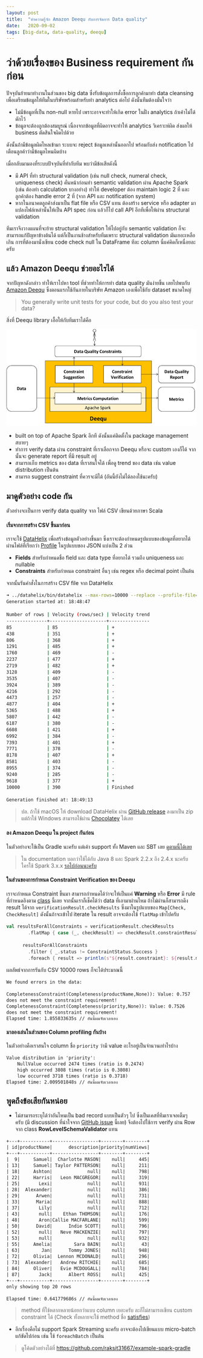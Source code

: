 ```yaml
---
layout: post
title:  "ทำความรู้จัก Amazon Deequ กับการจัดการ Data quality"
date:   2020-09-02
tags: [big-data, data-quality, deequ]
---
```


# ว่าด้วยเรื่องของ Business requirement กันก่อน
ปัจจุบันย้ายมาทำงานในส่วนของ big data ซึ่งรับข้อมูลการสั่งซื้อการลูกค้ามาทำ data cleansing เพื่อเตรียมข้อมูลให้ทีมในบริษัทพร้อมสำหรับทำ analytics ต่อไป ดังนั้นทีมต้องมั่นใจว่า

- ไม่มีข้อมูลที่เป็น non-null หายไป เพราะอาจจะทำให้เกิด error ในฝั่ง analytics ถ้าเค้าไม่ได้ดักไว้
- ข้อมูลจะต้องถูกต้องสมบูรณ์ เนื่องจากข้อมูลที่ผิดอาจจะทำให้ analytics วิเคราะห์ผิด ส่งผลให้ business ตัดสินใจผิดไปด้วย

ดังนั้นถ้ามีข้อมูลผิดไหลเข้ามา ระบบจะ reject ข้อมูลเหล่านั้นออกไป พร้อมกับส่ง notification ไปเตือนลูกค้าว่ามีข้อมูลไหนผิดบ้าง  

เมื่อกลับมามองที่ระบบปัจจุบันที่ทำกับทีม พบว่ามีข้อเสียดังนี้
- มี API ที่ทำ structural validation (เช่น null check, numeral check, uniqueness check) คั่นหน้าก่อนทำ semantic validation ผ่าน Apache Spark (เช่น ต้องทำ calculation บางอย่าง) ทำให้ developer ต้อง maintain logic 2 ที่ และลูกค้าต้อง handle error 2 ที่ (จาก API และ notification system)
- หากในอนาคตลูกค้าส่งมาเป็น flat file หรือ CSV แทน ต้องสร้าง service หรือ adapter มาแปลงไฟล์เหล่านั้นให้เป็น API spec ก่อน แล้วก็ไป call API อีกทีเพื่อให้ผ่าน structural validation

ทีมเราจึงวางแผนที่จะย้าย structural validation ให้ไปอยู่กับ semantic validation ก็จะสามารถแก้ปัญหาข้างต้นได้ แต่ก็เป็นงานช้างสำหรับทีมเพราะ structural validation มันเยอะเหลือเกิน การที่ต้องมานั่งเขียน code check null ใน DataFrame ทีละ column นี่แค่คิดก็เหนื่อยละครับ  

## แล้ว Amazon Deequ ช่วยอะไรได้
จากปัญหาดังกล่าว ทำให้เราไปหา tool ที่ช่วยทำให้การทำ data quality มันง่ายขึ้น เลยไปพบกับ [Amazon Deequ](https://aws.amazon.com/blogs/big-data/test-data-quality-at-scale-with-deequ/) 
ซึ่งตอนแรกใช้กันภายในบริษัท Amazon เองเพื่อใช้กับ dataset ขนาดใหญ่

> You generally write unit tests for your code, but do you also test your data?

สิ่งที่ Deequ library เอื้อให้กับทีมเราได้คือ

![Deequ overview components](/assets/2020-09-02-amazon-deequ-overview-components.png)

- built on top of Apache Spark อีกที ดังนั้นแค่ติดตั้งใน package management สบายๆ
- ทำการ verify data ผ่าน constraint ที่เราเลือกจาก Deequ หรือจะ custom เองก็ได้ จากนั้นจะ generate report ที่มี result อยู่
- สามารถเก็บ metrics ของ data ที่เราสนใจได้ เพื่อดู trend ของ data เช่น value distribution เป็นต้น
- สามารถ suggest constraint ที่ควรจะมีได้ (อันนี้ยังไม่ได้ลองใช้นะครับ)

## มาดูตัวอย่าง code กัน
ตัวอย่างจะเป็นการ verify data quality จาก ไฟล์ CSV เขียนด้วยภาษา Scala

#### เริ่มจากการสร้าง CSV ขึ้นมาก่อน
เราจะใช้ [DataHelix](https://github.com/finos/datahelix/blob/master/docs/GettingStarted.md) เพื่อสร้างข้อมูลตัวอย่างขึ้นมา ซึ่งเราจะต้องกำหนดรูปแบบของข้อมูลที่อยากได้ผ่านไฟล์ที่เรียกว่า [Profile](https://github.com/finos/datahelix/blob/master/docs/UserGuide.md#profiles) ในรูปแบบของ JSON แบ่งเป็น 2 ส่วน
- **Fields** สำหรับกำหนดชื่อ field และ data type ที่อยากได้ รวมถึง uniqueness และ nullable
- **Constraints** สำหรับกำหนด constraint อื่นๆ เช่น regex หรือ decimal point เป็นต้น

<script src="https://gist.github.com/raksit31667/adb9ebaf64659769858b2a245e97836c.js"></script>

จากนั้นรันคำสั่งในการสร้าง CSV file จาก DataHelix
```sh
➜ ../datahelix/bin/datahelix --max-rows=10000 --replace --profile-file=<path-to-your-profile.json> --output-path=<path-to-your-output-file.csv>
Generation started at: 18:48:47

Number of rows | Velocity (rows/sec) | Velocity trend
---------------+---------------------+---------------
85             | 85                  | +
438            | 351                 | +
806            | 368                 | +
1291           | 485                 | +
1760           | 469                 | -
2237           | 477                 | +
2719           | 482                 | +
3128           | 409                 | -
3535           | 407                 | -
3924           | 389                 | -
4216           | 292                 | -
4473           | 257                 | -
4877           | 404                 | +
5365           | 488                 | +
5807           | 442                 | -
6187           | 380                 | -
6608           | 421                 | +
6992           | 384                 | -
7393           | 401                 | +
7771           | 378                 | -
8178           | 407                 | +
8581           | 403                 | -
8955           | 374                 | -
9240           | 285                 | -
9618           | 377                 | +
10000          | 390                 | Finished

Generation finished at: 18:49:13
```

> ปล. ถ้าใช้ macOS ให้ download DataHelix ผ่าน [GitHub release](https://github.com/finos/datahelix/releases/tag/v2.3.0) ลงมาเป็น zip แต่ถ้าใช้ Windows สามารถใช้ผ่าน [Chocolatey](https://chocolatey.org/packages/datahelix) ได้เลย

#### ลง Amazon Deequ ใน project กันก่อน
ในตัวอย่างจะใช้เป็น Gradle นะครับ แต่เค้า support ทั้ง Maven และ SBT เลย [ดูตามนี้ได้เลย](https://github.com/awslabs/deequ#requirements-and-installation)
<script src="https://gist.github.com/raksit31667/c417ff8347de0da62895b03008ec49c8.js"></script>

> ใน documentation บอกว่าใช้ได้กับ Java 8 และ Spark 2.2.x ถึง 2.4.x นะครับ ใครใช้ Spark 3.x.x [รอไปก่อนนะครับ](https://github.com/awslabs/deequ/pull/286)

#### ในส่วนของการกำหนด Constraint Verification ของ Deequ
<script src="https://gist.github.com/raksit31667/08b761be79ce2baac74810de4a975533.js"></script>

เราจะกำหนด Constraint ขึ้นมา สามารถกำหนดได้ว่าจะให้เป็นแค่ **Warning** หรือ **Error** มี rule ที่กำหนดอิงตาม [class](https://github.com/awslabs/deequ/blob/master/src/main/scala/com/amazon/deequ/checks/Check.scala) นี้เลย จากนั้นเราก็เช็คได้ว่า data ที่เอามาผ่านไหม ถ้าไม่ผ่านก็สามารถดึง result ได้จาก `verificationResult.checkResults` ซึ่งมาในรูปแบบของ `Map[Check, CheckResult]` ดังนั้นถ้าจะเข้าไป iterate ใน result อาจจะต้องใช้ `flatMap` เข้าไปครับ

```scala
val resultsForAllConstraints = verificationResult.checkResults
        .flatMap { case (_, checkResult) => checkResult.constraintResults }

      resultsForAllConstraints
        .filter { _.status != ConstraintStatus.Success }
        .foreach { result => println(s"${result.constraint}: ${result.message.get}") }
```

ผลลัพธ์จากการรันกับ CSV 10000 rows ก็จะได้ประมาณนี้

```
We found errors in the data:

CompletenessConstraint(Completeness(productName,None)): Value: 0.757 does not meet the constraint requirement!
CompletenessConstraint(Completeness(priority,None)): Value: 0.7526 does not meet the constraint requirement!
Elapsed time: 1.855833635s // อันนี้ผมจับเวลาเอง
```

#### มาลองเล่นในส่วนของ Column profiling กันบ้าง
<script src="https://gist.github.com/raksit31667/85b46c717c5ab1e3830594c5b44fd643.js"></script>
ในตัวอย่างคือเราสนใจ column ชื่อ `priority` ว่ามี value อะไรอยู่เป็นจำนวนเท่าไรบ้าง

```
Value distribution in 'priority':
	NullValue occurred 2474 times (ratio is 0.2474)
	high occurred 3808 times (ratio is 0.3808)
	low occurred 3718 times (ratio is 0.3718)
Elapsed time: 2.009501848s // อันนี้ผมจับเวลาเอง
```

## พูดถึงข้อเสียกันหน่อย
- ไม่สามารถระบุได้ว่าอันไหนเป็น bad record แบบเป็นตัวๆ ไป ซึ่งเป็นเคสที่ทีมเราเจอเต็มๆ ครับ (มี discussion ที่น่าใจจาก [GitHub issue](https://github.com/awslabs/deequ/issues/223) นี้เลย) จึงต้องไปใช้การ verify ผ่าน Row จาก class **RowLevelSchemaValidator** แทน

<script src="https://gist.github.com/raksit31667/d0da079d7b7e35ccae9a48bf1d422ac0.js"></script>

```
+---+-----------+-----------------+--------+--------+
| id|productName|      description|priority|numViews|
+---+-----------+-----------------+--------+--------+
|  9|     Samuel|  Charlotte MASON|    null|     445|
| 13|     Samuel| Taylor PATTERSON|    null|     211|
| 18|     Ashton|             null|    null|     798|
| 22|     Harris|   Leon MACGREGOR|    null|     319|
| 25|       Lexi|             null|    null|     931|
| 28|  Alexander|             null|    null|     386|
| 29|      Arwen|             null|    null|     731|
| 33|      Maria|             null|    null|     888|
| 37|       Lily|             null|    null|     712|
| 43|       null|    Ethan THOMSON|    null|     176|
| 48|       Aron|Callie MACFARLANE|    null|     599|
| 50|      David|      Indie SCOTT|    null|     796|
| 52|       null|   Neve MACKENZIE|    null|     797|
| 53|       null|             null|    null|     932|
| 55|     Amelia|        Sara BAIN|    null|      43|
| 63|        Jan|      Tommy JONES|    null|     948|
| 72|     Olivia|  Lennon MCDONALD|    null|     296|
| 73|  Alexander|   Andrew RITCHIE|    null|     685|
| 84|     Oliver|   Evie MCDOUGALL|    null|     784|
| 87|       Jack|      Albert ROSS|    null|     425|
+---+-----------+-----------------+--------+--------+
only showing top 20 rows

Elapsed time: 0.641779686s // อันนี้ผมจับเวลาเอง
```

> method ที่ใช้หลากหลายน้อยกว่าแบบ column เยอะครับ ละก็ไม่สามารถเขียน custom constraint ได้ (Check ทั้งหลายจะใช้ method ชื่อ [satisfies](https://github.com/awslabs/deequ/blob/master/src/main/scala/com/amazon/deequ/checks/Check.scala#L667))

- อีกเรื่องคือไม่ support Spark Streaming นะครับ อาจจะต้องไปเขียนแบบ micro-batch แก้ขัดไปก่อน เช่น ใช้ `foreachBatch` เป็นต้น

> ดูโค้ดตัวอย่างได้ที่ <https://github.com/raksit31667/example-spark-gradle>



